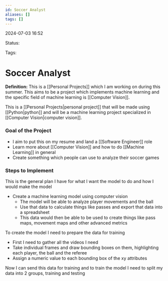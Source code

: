 ```yaml
---
id: Soccer Analyst
aliases: []
tags: []
---
```


2024-07-03 16:52

Status: 

Tags: 

# Soccer Analyst

**Definition:** This is a [[Personal Projects]] which I am working on during this summer. This aims to be a project which implements machine learning and the specific field of machine learning is [[Computer Vision]].

This is a [[Personal Projects|personal project]] that will be made using [[Python|python]] and will be a machine learning project specialized in [[Computer Vision|computer vision]]. 
### Goal of the Project
- I aim to put this on my resume and land a [[Software Engineer]] role
- Learn more about [[Computer Vision]] and how to do [[Machine Learning]] in general 
- Create something which people can use to analyze their soccer games
### Steps to Implement 
This is the general plan I have for what I want the model to do and how I would make the model 
- Create a machine learning model using computer vision
	- The model will be able to analyze player movements and the ball 
	- Use that data to calculate things like passes and export that data into a spreadsheet
	- This data would then be able to be used to create things like pass maps, movement maps and other advanced metrics

To create the model I need to prepare the data for training 
- First I need to gather all the videos I need 
- Take individual frames and draw bounding boxes on them, highlighting each player, the ball and the referee
- Assign a numeric value to each bounding box of the xy attributes

Now I can send this data for training and to train the model I need to split my data into 2 groups, training and testing 

